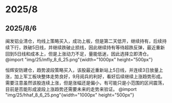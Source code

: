 # 2025/8

## 2025/8/6

闽发铝业清仓，均线上策略买入，成功上板，但是第二天低开，继续持有，后续持续下行，跌破5日线，并继续跌破止损线，因此继续持有等待超跌反弹，最近重新回到5日线和成本上，但是上涨动力不足，量能低迷，因此选择立即清仓。
@import "img/25/mfly_8_6_25.png"{width="1000px" height="500px"}

恒辉安防建仓，趋势波段策略买入，该股最近重新站上5日线，并连续3日放量上涨，加上军工板块整体走势良好，9月阅兵的利好，看好后续继续上涨趋势形成。需要注意虽然该股连续上涨，但是涨幅还是偏小，有可能只是小范围的区间震荡，目前是否能形成波段上涨趋势还需要未来的走势来验证。
@import "img/25/hhaf_8_6_25.png"{width="1000px" height="500px"}